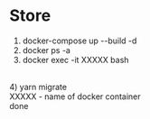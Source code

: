 # Store

1) docker-compose up --build -d
2) docker ps -a
3) docker exec -it XXXXX bash
<br>
4) yarn migrate

<br>
XXXXX - name of docker container
<br>
done
